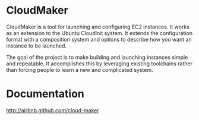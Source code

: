 # CloudMaker

CloudMaker is a tool for launching and configuring EC2 instances. It works as an extension to the Ubuntu CloudInit system. It extends the configuration format with a composition system and options to describe how you want an instance to be launched.

The goal of the project is to make building and launching instances simple and repeatable. It accomplishes this by leveraging existing toolchains rather than forcing people to learn a new and complicated system.

# Documentation

http://airbnb.github.com/cloud-maker

